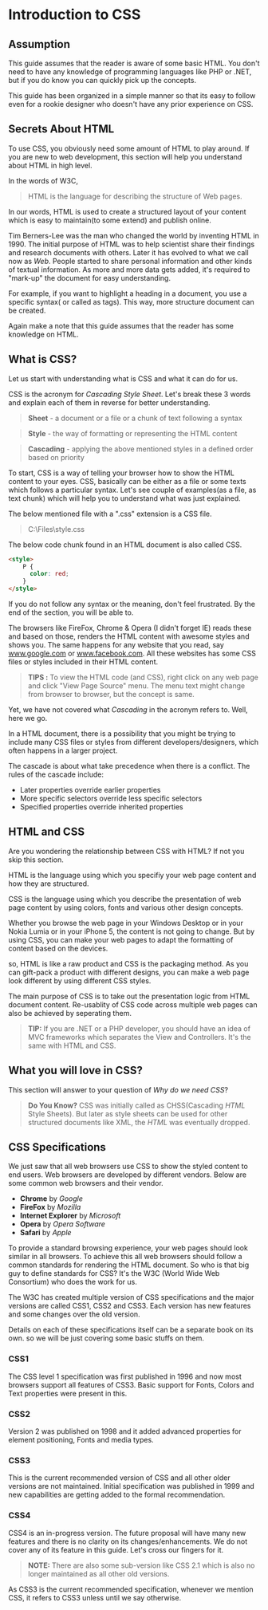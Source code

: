 Introduction to CSS
===================

Assumption
----------
This guide assumes that the reader is aware of some basic HTML. You don't need to have any knowledge of programming languages like PHP or .NET, but if you do know you can quickly pick up the concepts.

This guide has been organized in a simple manner so that its easy to follow even for a rookie designer who doesn't have any prior experience on CSS.

Secrets About HTML
------------------
To use CSS, you obviously need some amount of HTML to play around. If you are new to web development, this section will help you understand about HTML in high level.

In the words of W3C,

> HTML is the language for describing the structure of Web pages.

In our words, HTML is used to create a structured layout of your content which is easy to maintain(to some extend) and publish online. 

Tim Berners-Lee was the man who changed the world by inventing HTML in 1990. The initial purpose of HTML was to help scientist share their findings and research documents with others. Later it has evolved to what we call now as *Web*. People started to share personal information and other kinds of textual information. As more and more data gets added, it's required to "mark-up" the document for easy understanding.

For example, if you want to highlight a heading in a document, you use a specific syntax( or called as tags). This way, more structure document can be created.

Again make a note that this guide assumes that the reader has some knowledge on HTML.

What is CSS?
------------
Let us start with understanding what is CSS and what it can do for us.

CSS is the acronym for *Cascading Style Sheet*. Let's break these 3 words and explain each of them in reverse for better understanding.

> **Sheet** - a document or a file or a chunk of text following a syntax

> **Style** - the way of formatting or representing the HTML content

>**Cascading** - applying the above mentioned styles in a defined order based on priority

To start, CSS is a way of telling your browser how to show the HTML content to your eyes. CSS, basically can be either as a file or some texts which follows a particular syntax. Let's see couple of examples(as a file, as text chunk) which will help you to understand what was just explained. 

The below mentioned file with a ".css" extension is a CSS file.

> C:\Files\style.css

The below code chunk found in an HTML document is also called CSS.

```html
<style>
    P {
      color: red;
    }
</style>
```
If you do not follow any syntax or the meaning, don't feel frustrated. By the end of the section, you will be able to.

The browsers like FireFox, Chrome & Opera (I didn't forget IE) reads these and based on those, renders the HTML content with awesome styles and shows you. The same happens for any website that you read, say www.google.com or www.facebook.com. All these websites has some CSS files or styles included in their HTML content.

> **TIPS :** To view the HTML code (and CSS), right click on any web page and click "View Page Source" menu. The menu text might change from
> browser to browser, but the concept is same.

Yet, we have not covered what *Cascading* in the acronym refers to. Well, here we go.

In a HTML document, there is a possibility that you might be trying to include many CSS files or styles from different developers/designers, which often happens in a larger project.

The cascade is about what take precedence when there is a conflict. The rules of the cascade include:

- Later properties override earlier properties
- More specific selectors override less specific selectors
- Specified properties override inherited properties

HTML and CSS
------------
Are you wondering the relationship between CSS with HTML? If not you skip this section.

HTML is the language using which you specifiy your web page content and how they are structured. 

CSS is the language using which you describe the presentation of web page content by using colors, fonts and various other design concepts. 

Whether you browse the web page in your Windows Desktop or in your Nokia Lumia or in your iPhone 5, the content is not going to change. But by using CSS, you can make your web pages to adapt the formatting of content based on the devices.

so, HTML is like a raw product and CSS is the packaging method. As you can gift-pack a product with different designs, you can make a web page look different by using different CSS styles.

The main purpose of CSS is to take out the presentation logic from HTML document content. Re-usablity of CSS code across multiple web pages can also be achieved by seperating them.

> **TIP:** If you are .NET or a PHP developer, you should have an idea of MVC frameworks which separates the View and Controllers. It's the same with HTML and CSS.


What you will love in CSS?
--------------------------
This section will answer to your question of *Why do we need CSS*?


> **Do You Know?** 
> CSS was initially called as CHSS(Cascading *HTML* Style Sheets). But later as style sheets can be used for other structured documents like XML, the *HTML* was eventually dropped.

CSS Specifications
------------------
We just saw  that all web browsers use CSS to show the styled content to end users. Web browsers are developed by different vendors. Below are some common web browsers and their vendor.

 - **Chrome** by *Google*
 - **FireFox** by *Mozilla*
 - **Internet Explorer** by *Microsoft*
 - **Opera** by *Opera Software*
 - **Safari** by *Apple*

To provide a standard browsing experience, your web pages should look similar in all browsers. To achieve this all web browsers should follow a common standards for rendering the HTML document. So who is that big guy to define standards for CSS? It's the W3C (World Wide Web Consortium) who does the work for us.

The W3C has created multiple version of CSS specifications and the major versions are called CSS1, CSS2 and CSS3. Each version has new features and some changes over the old version.

Details on each of these specifications itself can be a separate book on its own. so we will be just covering some basic stuffs on them.

### CSS1 ###
The CSS level 1 specification was first published in 1996 and now most browsers support all features of CSS3. Basic support for Fonts, Colors and Text properties were present in this.

### CSS2 ###
Version 2 was published on 1998 and it added advanced properties for element positioning, Fonts and media types.

### CSS3 ###
This is the current recommended version of CSS and all other older versions are not maintained. Initial specification was published in 1999 and new capabilities are getting added to the formal recommendation.

### CSS4 ###
CSS4 is an in-progress version. The future proposal will have many new features and there is no clarity on its changes/enhancements. We do not cover any of its feature in this guide. Let's cross our fingers for it.

> **NOTE:** There are also some sub-version like CSS 2.1 which is also no longer maintained as all other old versions.

As CSS3 is the current recommended specification, whenever we mention CSS, it refers to CSS3 unless until we say otherwise.
